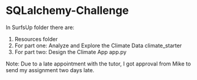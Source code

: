 # SQLalchemy-Challenge

In SurfsUp folder there are:
1) Resources folder
2) For part one: Analyze and Explore the Climate Data
  climate_starter
3) For part two:  Design the Climate App
app.py


Note: Due to a late appointment with the tutor, I got approval from Mike to send my assignment two days late.